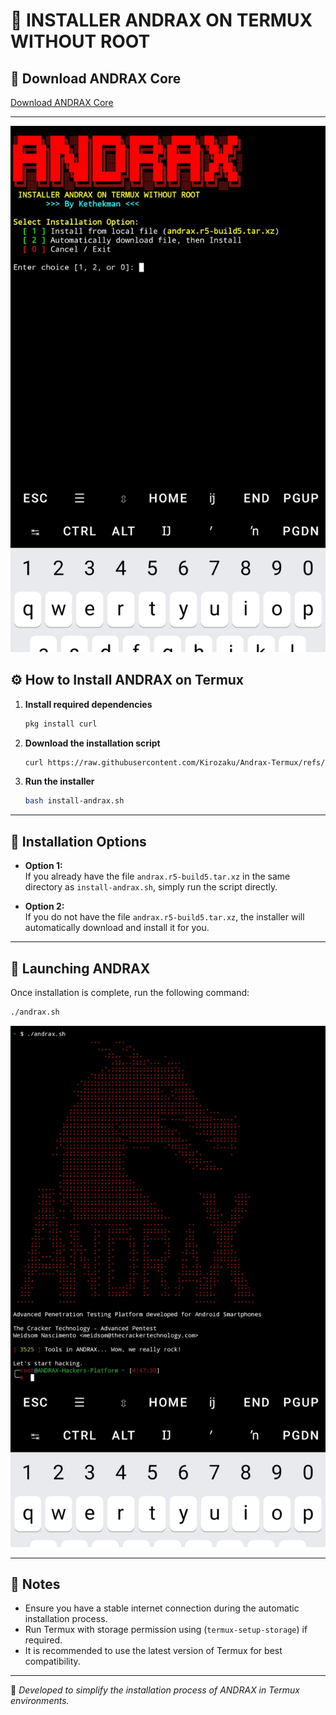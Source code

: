 # 📘 INSTALLER ANDRAX ON TERMUX WITHOUT ROOT

## 🔗 Download ANDRAX Core
[Download ANDRAX Core](https://drive.google.com/file/d/1RqW5LN2qev5euVSOczMbICV28F-Y_Mb8/view?usp=drivesdk)

---

![screenshot](https://raw.githubusercontent.com/Kirozaku/Andrax-Termux/main/1.jpg)

## ⚙️ How to Install ANDRAX on Termux

1. **Install required dependencies**
   ```bash
   pkg install curl
   ```

2. **Download the installation script**
   ```bash
   curl https://raw.githubusercontent.com/Kirozaku/Andrax-Termux/refs/heads/main/install-andrax.sh -o install-andrax.sh
   ```

3. **Run the installer**
   ```bash
   bash install-andrax.sh
   ```

---

## 🧩 Installation Options
- **Option 1:**  
  If you already have the file `andrax.r5-build5.tar.xz` in the same directory as `install-andrax.sh`, simply run the script directly.

- **Option 2:**  
  If you do not have the file `andrax.r5-build5.tar.xz`, the installer will automatically download and install it for you.

---

## 🚀 Launching ANDRAX
Once installation is complete, run the following command:
```bash
./andrax.sh
```

![screenshot](https://raw.githubusercontent.com/Kirozaku/Andrax-Termux/main/2.jpg)

---

## 🧠 Notes
- Ensure you have a stable internet connection during the automatic installation process.  
- Run Termux with storage permission using (`termux-setup-storage`) if required.  
- It is recommended to use the latest version of Termux for best compatibility.

---

📌 *Developed to simplify the installation process of ANDRAX in Termux environments.*
